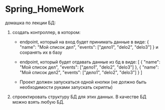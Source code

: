 # Spring_HomeWork

домашка по лекции БД:
1) создать контроллер, в котором:
    - endpoint, который на вход будет принимать данные в виде:
        {
               "name": "Мой список дел",
               "events": ["дело1", "delo2", "delo3"]
         }
    и сохранять их в базу

   - endpoint, который будет отдавать данные из бд в виде:
      [
          {
                "name": "Мой список дел",
                "events": ["дело1", "delo2", "delo3"]
          },
          {
               "name": "Мой список дел2",
               "events": ["дело1", "delo2", "delo3"]
           }
      ]

    - Проект должен запускаться одной кнопки (не должно быть необходимости руками запускать скрипты)

2) спроектировать структуру БД для этих данных. В качестве БД можно взять любую БД.
